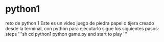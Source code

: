 # python1
reto de python 1
Este es un video juego de piedra papel o tijera creado desde la terminal, con python 
para ejecutarlo sigue los siguientes pasos:
steps
'''sh
cd python1
python game.py
and start to play
'''
